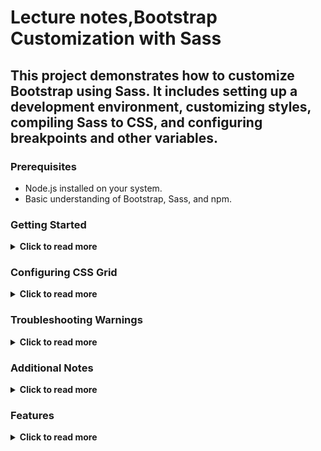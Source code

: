 #  Lecture notes,Bootstrap Customization with Sass

## This project demonstrates how to customize Bootstrap using Sass. It includes setting up a development environment, customizing styles, compiling Sass to CSS, and configuring breakpoints and other variables.

### Prerequisites
- Node.js installed on your system.
- Basic understanding of Bootstrap, Sass, and npm.

### Getting Started
<details>
  <summary><strong>Click to read more</strong></summary>

1. **Initialize the Project** 
Begin by setting up a new Node.js project and installing Bootstrap:

```bash 
    npm init -y
    npm install bootstrap
```


2.	**Project Structure**
Create the following folder structure:
```
project-root/
├── node_modules/          # Installed npm packages (auto-generated)
├── scss/                  # Source folder for SCSS files
│   ├── custom.scss        # Main custom SCSS file for overrides and imports
│   └── _variables.scss    # Optional: File for custom variables and settings
├── css/                   # Compiled CSS output
│   ├── style.css          # Compiled CSS from custom.scss
│   └── style.css.map      # Source map for debugging
├── index.html             # Main HTML file for the project
├── package.json           # npm configuration file with scripts and dependencies
└── README.md              # Project documentation
```

3.	**Configuring Sass and Bootstrap**
- Import Bootstrap’s SCSS file in scss/custom.scss:
```scss
// scss/custom.scss
@import "../node_modules/bootstrap/scss/bootstrap";
•	You can override Bootstrap’s default variables above the import:
$primary: #3498db; // Custom primary color

@import "../node_modules/bootstrap/scss/bootstrap";
```

4.	**Customizing Breakpoints**
You can add custom breakpoints using map-merge():
```scss
$new-breakpoints: (
    xl: 1280px,
    xxl: 1600px
);

$grid-breakpoints: map-merge($grid-breakpoints, $new-breakpoints);

// Re-import Bootstrap to apply changes
@import "../node_modules/bootstrap/scss/bootstrap";
```
5.	**Compiling Sass** 
Set up a script in package.json to compile Sass into CSS:
```json
"scripts": {
    "watch": "sass --watch scss/custom.scss:css/style.css",
    "build": "sass scss/custom.scss:css/style.css --style compressed"
}
```
- Run the watch script to automatically compile changes:
```bash 
npm run watch
```

- For a production build with minified CSS:
```bash 
    npm run build
```
Using Custom CSS in index.html

Create an index.html file that references the compiled CSS: 
```html  
<!DOCTYPE html>
<html lang="en">
<head>
    <meta charset="UTF-8">
    <meta name="viewport" content="width=device-width, initial-scale=1.0">
    <link rel="stylesheet" href="css/style.css">
    <title>Bootstrap Customization</title>
</head>
<body>
    <main class="container">
        <div class="grid">
            <div class="g-col-6">Column 1</div>
            <div class="g-col-6">Column 2</div>
        </div>
    </main>
</body>
</html>
```
</details>


### Configuring CSS Grid
<details>
  <summary><strong>Click to read more</strong></summary>

Bootstrap has an optional CSS grid system. Enable it by setting the variable and using grid-specific classes:

1.	**Enable CSS Grid**
```scss
    $enable-cssgrid: true;
    @import "../node_modules/bootstrap/scss/bootstrap";
```   


2.	**Use CSS Grid in HTML**
Replace .row and .col-* with .grid and .g-col-*:
```html
<div class="grid">
    <div class="g-col-6">Column 1</div>
    <div class="g-col-6">Column 2</div>
</div>
```
</details>

### Troubleshooting Warnings
<details>
  <summary><strong>Click to read more</strong></summary>

Older versions of Bootstrap may produce warnings due to stricter SCSS rules. Use a compatible version to avoid these warnings:
```bash 
npm install bootstrap@5.3.3 --save-exact
```
</details>

### Additional Notes
<details>
  <summary><strong>Click to read more</strong></summary>

- Source Maps: The .map file generated during compilation helps in debugging by mapping the compiled CSS back to the original SCSS source.
- Breakpoints and Containers: Override only the necessary variables using map-merge() to avoid overriding the entire configuration.
</details>

### Features
<details>
  <summary><strong>Click to read more</strong></summary>
	•	Custom Color Scheme: Override default Bootstrap colors with your own.
	•	Responsive Design Tweaks: Easily customize grid breakpoints and container widths.
	•	CSS Grid Support: Enable Bootstrap’s experimental CSS grid feature.
	•	Build Scripts: Automate CSS generation with npm scripts for development and production.
    </details>
